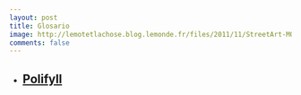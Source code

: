 ```yaml
---
layout: post 
title: Glosario
image: http://lemotetlachose.blog.lemonde.fr/files/2011/11/StreetArt-MOCA.jpg
comments: false
---
```

* ## [Polifyll](glosarry/polyfill.html)


